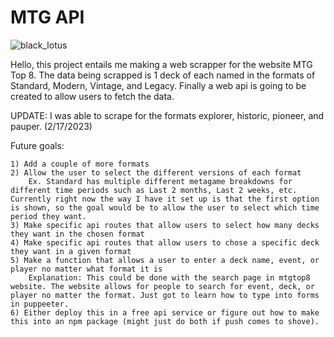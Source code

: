 # MTG API

![black_lotus](https://user-images.githubusercontent.com/73848683/219573928-da183629-6df6-42bf-8777-35fc038c12d8.jpg)

Hello, this project entails me making a web scrapper for the website MTG Top 8. 
The data being scrapped is 1 deck of each named in the formats of Standard, Modern, Vintage, and Legacy.
Finally a web api is going to be created to allow users to fetch the data.

UPDATE: I was able to scrape for the formats explorer, historic, pioneer, and pauper. (2/17/2023)

Future goals: 
    
    1) Add a couple of more formats
    2) Allow the user to select the different versions of each format 
        Ex. Standard has multiple different metagame breakdowns for different time periods such as Last 2 months, Last 2 weeks, etc. Currently right now the way I have it set up is that the first option is shown, so the goal would be to allow the user to select which time period they want.
    3) Make specific api routes that allow users to select how many decks they want in the chosen format
    4) Make specific api routes that allow users to chose a specific deck they want in a given format
    5) Make a function that allows a user to enter a deck name, event, or player no matter what format it is
        Explanation: This could be done with the search page in mtgtop8 website. The website allows for people to search for event, deck, or player no matter the format. Just got to learn how to type into forms in puppeeter.
    6) Either deploy this in a free api service or figure out how to make this into an npm package (might just do both if push comes to shove).   
